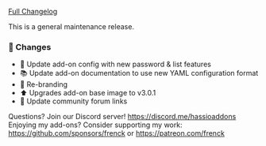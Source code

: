 [Full Changelog][changelog]

This is a general maintenance release.

### 🔨 Changes

- :hammer: Update add-on config with new password & list features
- :books: Update add-on documentation to use new YAML configuration format
- :hammer: Re-branding
- :arrow_up: Upgrades add-on base image to v3.0.1
- :hammer: Update community forum links

[changelog]: https://github.com/hassio-addons/addon-bitwarden/compare/v0.5.1...v0.6.0

Questions? Join our Discord server! https://discord.me/hassioaddons
Enjoying my add-ons? Consider supporting my work:
https://github.com/sponsors/frenck or https://patreon.com/frenck